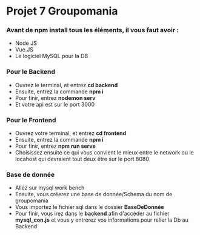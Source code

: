 # Projet 7 Groupomania

### Avant de npm install tous les éléments, il vous faut avoir :

- Node JS 
- Vue.JS
- Le logiciel MySQL pour la DB

### Pour le Backend

- Ouvrez le terminal, et entrez **cd backend**
- Ensuite, entrez la commande **npm i**
- Pour finir, entrez **nodemon serv**
- Et votre api est sur le port 3000

### Pour le Frontend

- Ouvrez votre terminal, et entrez **cd frontend**
- Ensuite, entrez la commande **npm i**
- Pour finir, entrez **npm run serve**
- Choisissez ensuite ce qui vous convient le mieux entre le network ou le locahost qui devraient tout deux être sur le port 8080

### Base de donnée

- Allez sur mysql work bench
- Ensuite, vous créerez une base de donnée/Schema du nom de groupomania
- Vous importez le fichier sql dans le dossier **BaseDeDonnée**
- Pour finir, vous irez dans le **backend** afin d'accéder au fichier **mysql_con.js** et vous y entrerez vos informations pour relier la Db au Backend

